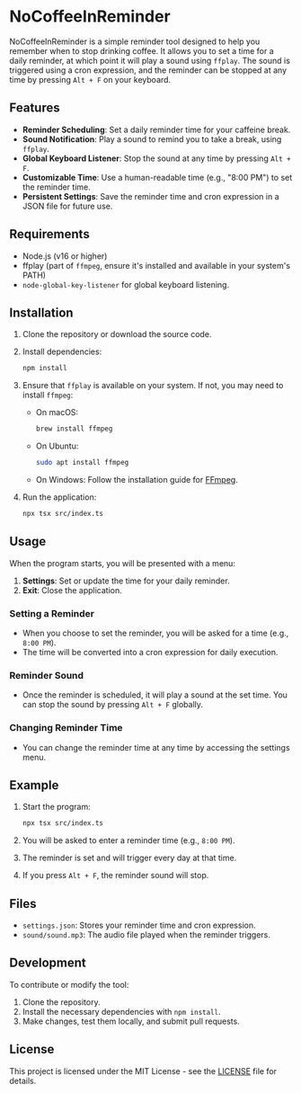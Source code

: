 # NoCoffeeInReminder

NoCoffeeInReminder is a simple reminder tool designed to help you remember when to stop drinking coffee. It allows you to set a time for a daily reminder, at which point it will play a sound using `ffplay`. The sound is triggered using a cron expression, and the reminder can be stopped at any time by pressing `Alt + F` on your keyboard.

## Features

- **Reminder Scheduling**: Set a daily reminder time for your caffeine break.
- **Sound Notification**: Play a sound to remind you to take a break, using `ffplay`.
- **Global Keyboard Listener**: Stop the sound at any time by pressing `Alt + F`.
- **Customizable Time**: Use a human-readable time (e.g., "8:00 PM") to set the reminder time.
- **Persistent Settings**: Save the reminder time and cron expression in a JSON file for future use.

## Requirements

- Node.js (v16 or higher)
- ffplay (part of `ffmpeg`, ensure it's installed and available in your system's PATH)
- `node-global-key-listener` for global keyboard listening.

## Installation

1. Clone the repository or download the source code.
2. Install dependencies:
    ```bash
    npm install
    ```

3. Ensure that `ffplay` is available on your system. If not, you may need to install `ffmpeg`:
    - On macOS:
      ```bash
      brew install ffmpeg
      ```
    - On Ubuntu:
      ```bash
      sudo apt install ffmpeg
      ```
    - On Windows: Follow the installation guide for [FFmpeg](https://ffmpeg.org/download.html).

4. Run the application:
    ```bash
    npx tsx src/index.ts
    ```

## Usage

When the program starts, you will be presented with a menu:

1. **Settings**: Set or update the time for your daily reminder.
2. **Exit**: Close the application.

### Setting a Reminder

- When you choose to set the reminder, you will be asked for a time (e.g., `8:00 PM`).
- The time will be converted into a cron expression for daily execution.

### Reminder Sound

- Once the reminder is scheduled, it will play a sound at the set time. You can stop the sound by pressing `Alt + F` globally.

### Changing Reminder Time

- You can change the reminder time at any time by accessing the settings menu.

## Example

1. Start the program:
    ```bash
    npx tsx src/index.ts
    ```

2. You will be asked to enter a reminder time (e.g., `8:00 PM`).
3. The reminder is set and will trigger every day at that time.
4. If you press `Alt + F`, the reminder sound will stop.

## Files

- `settings.json`: Stores your reminder time and cron expression.
- `sound/sound.mp3`: The audio file played when the reminder triggers.

## Development

To contribute or modify the tool:

1. Clone the repository.
2. Install the necessary dependencies with `npm install`.
3. Make changes, test them locally, and submit pull requests.

## License

This project is licensed under the MIT License - see the [LICENSE](LICENSE) file for details.
